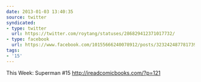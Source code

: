 ```yaml
---
date: 2013-01-03 13:40:35
source: twitter
syndicated:
- type: twitter
  url: https://twitter.com/roytang/statuses/286829412371017732/
- type: facebook
  url: https://www.facebook.com/10155666240078912/posts/323242487781739
tags:
- '15'
---
```


This Week: Superman #15 http://ireadcomicbooks.com/?p=121